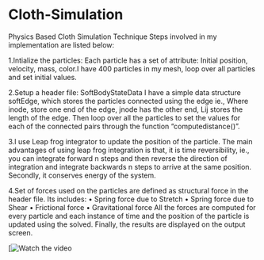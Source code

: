 # Cloth-Simulation
Physics Based Cloth Simulation
Technique
Steps involved in my implementation are listed below: 

1.Intialize the particles:
Each particle has a set of attribute: Initial position, velocity, mass, color.I have 400 particles in my mesh, loop over all particles and set initial values.
  
2.Setup a header file: SoftBodyStateData
I have a simple data structure softEdge, which stores the particles connected using the edge ie.,
Where inode, store one end of the edge, jnode has the other end, Lij stores the length of the edge. Then loop over all the particles to set the values for each of the connected pairs through the function “computedistance()”.

3.I use Leap frog integrator to update the position of the particle.
The main advantages of using leap frog integration is that, it is time reversibility, ie., you can integrate forward n steps and then reverse the direction of integration and integrate backwards n steps to arrive at the same position. Secondly, it conserves energy of the system.

4.Set of forces used on the particles are defined as structural force in the header file. Its includes:
• Spring force due to Stretch
• Spring force due to Shear
• Frictional force
• Gravitational force
All the forces are computed for every particle and each instance of time and the position of the particle is updated using the solved. Finally, the results are displayed on the output screen.

[![Watch the video]()
